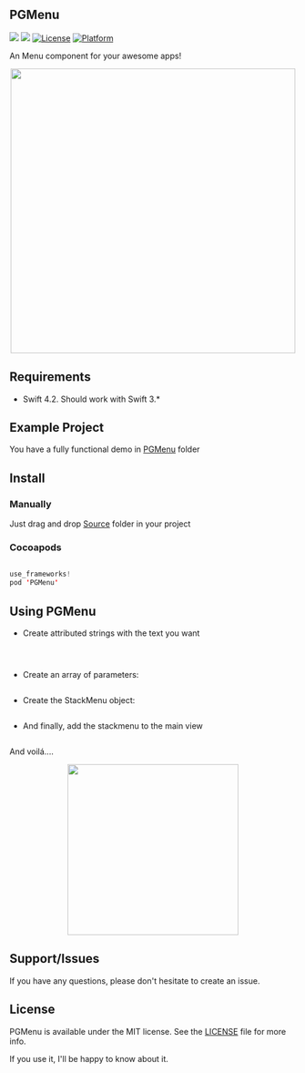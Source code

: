 ## PGMenu

![](https://img.shields.io/badge/language-swift-blue.svg)
![](https://img.shields.io/badge/version-1.1.0-red.svg)
[![License](https://img.shields.io/cocoapods/l/PGLevelIndicator.svg?style=flat)](https://github.com/pablogsIO/PGLevelIndicator)
[![Platform](https://img.shields.io/cocoapods/p/PGLevelIndicator.svg?style=flat)](https://github.com/pablogsIO/PGLevelIndicator)


An Menu component for your awesome apps!

<p align="center">
  <img width="500" src="https://raw.githubusercontent.com/pablogsIO/PGMenu/master/Assets/PGMenu.gif">
</p>


## Requirements

- Swift 4.2. Should work with Swift 3.*

## Example Project

You have a fully functional demo in [PGMenu](https://github.com/pablogsIO/PGMenu/tree/master/PGSMenu) folder

## Install

### Manually

Just drag and drop [Source](https://github.com/pablogsIO/PGLevelIndicator/tree/master/Source) folder in your project

### Cocoapods

```swift

use_frameworks!
pod 'PGMenu'

```

## Using PGMenu

- Create attributed strings with the text you want


```swift



```

```swift


```

- Create an array of parameters:

```swift


```

- Create the StackMenu object:

```swift


```

- And finally, add the stackmenu to the main view

```swift

```

And voilá....

<p align="center">
  <img width="300" src="https://raw.githubusercontent.com/pablogsIO/PGMenu/master/Assets/PGMenu.gif">
</p>

## Support/Issues
If you have any questions, please don't hesitate to create an issue.


## License
PGMenu is available under the MIT license. See the [LICENSE](LICENSE) file for more info.

If you use it, I'll be happy to know about it.
